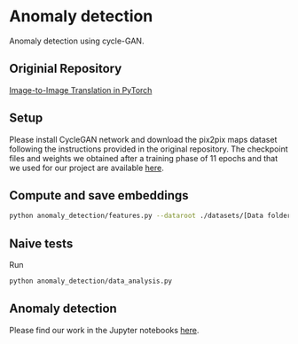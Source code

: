 # Anomaly detection

Anomaly detection using cycle-GAN.
## Originial Repository 

[Image-to-Image Translation in PyTorch ](https://github.com/junyanz/pytorch-CycleGAN-and-pix2pix)

## Setup

Please install CycleGAN network and download the pix2pix maps dataset following the instructions provided in the original repository.
The checkpoint files and weights we obtained after a training phase of 11 epochs and that we used for our project are available [here](https://drive.google.com/file/d/1IEiccqF0YDm7Jk1aAevImJQbwlmnffCk/view?usp=sharing).

## Compute and save embeddings

```bash
python anomaly_detection/features.py --dataroot ./datasets/[Data folder] --name maps_cyclegan --model cycle_gan --gpu_ids -1
```

## Naive tests

Run 
```bash
python anomaly_detection/data_analysis.py
```

## Anomaly detection
Please find our work in the Jupyter notebooks [here](https://drive.google.com/file/d/1qr9_9XiEm-pW3jW0FLy37xIfX5apNW31/view?usp=sharing).
